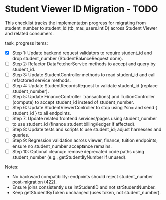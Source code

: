 # Student Viewer ID Migration - TODO

This checklist tracks the implementation progress for migrating from student_number to student_id (tb_mas_users.intID) across Student Viewer and related consumers.

task_progress Items:
- [x] Step 1: Update backend request validators to require student_id and drop student_number (StudentBalanceRequest done).
- [ ] Step 2: Refactor DataFetcherService methods to accept and query by student_id.
- [ ] Step 3: Update StudentController methods to read student_id and call refactored service methods.
- [ ] Step 4: Update StudentRecordsRequest to validate student_id (replace student_number).
- [ ] Step 5: Update FinanceController (transactions) and TuitionController (compute) to accept student_id instead of student_number.
- [ ] Step 6: Update StudentViewerController to stop using ?sn= and send { student_id } to all endpoints.
- [ ] Step 7: Update related frontend services/pages using student_number to use student_id (finance student billing/ledger if affected).
- [ ] Step 8: Update tests and scripts to use student_id; adjust harnesses and queries.
- [ ] Step 9: Regression validation across viewer, finance, tuition endpoints; ensure no student_number acceptance remains.
- [ ] Step 10: Optional cleanup: remove deprecated code paths using student_number (e.g., getStudentByNumber if unused).

Notes:
- No backward compatibility: endpoints should reject student_number post-migration (422).
- Ensure joins consistently use intStudentID and not strStudentNumber.
- Keep getStudentByToken unchanged (uses token, not student_number).
